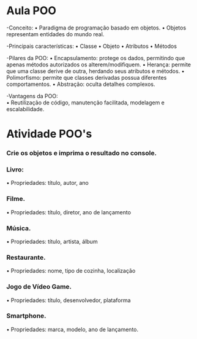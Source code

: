 # Aula POO

-Conceito:
     • Paradigma de programação basado em objetos.
     • Objetos representam entidades do mundo real.

-Principais características: 
     • Classe 
     • Objeto
     • Atributos
     • Métodos

-Pilares da POO:
     • Encapsulamento: protege os dados, permitindo que apenas métodos autorizados os alterem/modifiquem.
     • Herança: permite que uma classe derive de outra, herdando seus atributos e métodos.
     • Polimorfismo: permite que classes derivadas possua diferentes comportamentos.
     • Abstração: oculta detalhes complexos.

 -Vantagens da POO:     
     • Reutilização de código, manutenção facilitada, modelagem e escalabilidade.

# Atividade POO's

### Crie os objetos e imprima o resultado no console.

### Livro:

• Propriedades: título, autor, ano

### Filme.

• Propriedades: título, diretor, ano de lançamento

### Música.

• Propriedades: título, artista, álbum

### Restaurante.

• Propriedades: nome, tipo de cozinha, localização

### Jogo de Vídeo Game.

• Propriedades: título, desenvolvedor, plataforma

### Smartphone.

• Propriedades: marca, modelo, ano de lançamento.